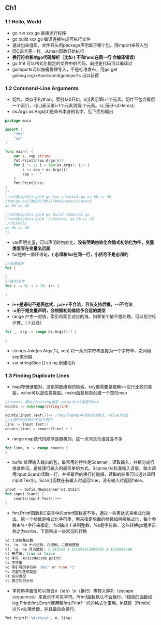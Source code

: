 ## Ch1
### 1.1 Hello, World
- go run xxx.go 直接运行程序
- go build xxx.go 编译连接生成可执行文件
- 通过包来组织，文件开头用package声明属于哪个包。用import来导入包
- 同C语言等一样，从main函数开始执行
- **换行符会影响go代码解析（比如 { 不和func在同一行 会编译错误）**
- go fmt 可以格式化指定的文件中的代码。前提是代码可以编译过
- goimports可以按需管理导入，不是标准发布，用go get golang.org/x/tools/cmd/goimports 可以获得

### 1.2 Command-Line Arguments
- 切片，类似于Python，索引从0开始，s[i]表示第i+1个元素。切片不包含最后一个索引，s[i:j]表示第i+1个元素到第j个元素。s[:]等于s[0:len(s)]
- os.Args os.Args[0]是命令本身的名字，见下面的输出
```go
package main

import (
	"fmt"
	"os"
)

func main() {
	var s, sep string
	fmt.Println(os.Args[0])
	for i := 1; i < len(os.Args); i++ {
		s += sep + os.Args[i]
		sep = " "
	}
	fmt.Println(s)
}
/*
[root@bigdata go]# go run ch1echo1.go aa bb cc dd
/tmp/go-build908279927/b001/exe/ch1echo1
aa bb cc dd

[root@bigdata go]# go build ch1echo1.go
[root@bigdata go]# ./ch1echo1 aa bb cc dd
./ch1echo1
aa bb cc dd
*/
```

-  var声明变量，可以声明时初始化，**没有明确初始化会隐式初始化为空，变量类型写在变量名后面**
- for是唯一循环语句，**{ 必须和for在同一行，小括号不是必须的**
```go
//无限循环
for {

}
//循环10次
for i := 0; i < 10; i++ {

}
```
- **i++是语句不是表达式，j=i++不合法，且仅支持后缀，--i不合法**
- **:=用于短变量声明，会根据初始值给予合适的类型**
- range 产生一对值，索引和索引对应的值。如果某个值不想处理，可以用空标识符_（下划线）
```go
for _, arg := range os.Args[1:] {
    
}
```
- strings.Join(os.Args[1:], sep)  将一系列字符串连接为一个字符串，之间用sep来分隔
- var stringSlice [] string 新建切片

### 1.3 Finding Duplicate Lines
- map存储键值对，提供常数级别的检索。key值需要是能用==进行比较的类型，value可以是任意类型。make函数用来创建一个空的map
```go
//counts 是key为string类型 value为int类型的map
counts := make(map[string]int)

counts[input.Text()]++ //key不在map中时会自动插入，value为0值
//上面的代码等价于如下两行
line := input.Text()
counts[line] = counts[line] + 1
```
- range map迭代的顺序是随机的，这一点同其他语言差不多
```go
for line, n := range counts {
}
```
- bufio 处理输入输出的包，最常用的特性是Scanner，读取输入，并拆分成行或者单词。是处理行输入的最简单的方式。Scanner从标准输入读取，每次调用input.Scan()读取一行，并把最后的换行符删掉，读取的结果可以通过调用input.Text()。Scan()函数在有输入时返回true，没有输入时返回false。

```go
input := bufio.NewScanner(os.Stdin)
for input.Scan() {
    counts[input.Text()]++
}
```
- fmt.Printf函数和C语言中的printf函数差不多，通过一些表达式来格式化输出。第一个参数是格式化字符串，用来指定后面的参数如何被格式化，每个参数由%+字符来指定，%d输出十进制整数，%s是字符串，这些转换go程序员称之为verbs，下面列出一些常见的转换
```go
%d 十进制整形数
%x, %o, %b 十六进制、八进制、二进制整数
%f, %g, %e 浮点数如: 3.141593 3.141592653589793 3.141593e+00
%t 布尔值: true or false
%c 字符 (Unicodecode point)
%s 字符串
%q 带引号的字符串 "abc" or rune 'c'
%v 内置的任何类型
%T 任何类型
%% 真正的百分号
```
- 字符串字面值可以包含\t（tab）\n（换行）等转义序列（escape sequences）来表示不可见字符。Printf函数默认不会换行。f结尾的函数如log.Printf,fmt.Errorf使用和fmt.Printf一样的格式化策略。ln结尾（Println）以%v处理参数，并且最后会换行。
```go
fmt.Printf("%d\t%s\n", n, line)
```
